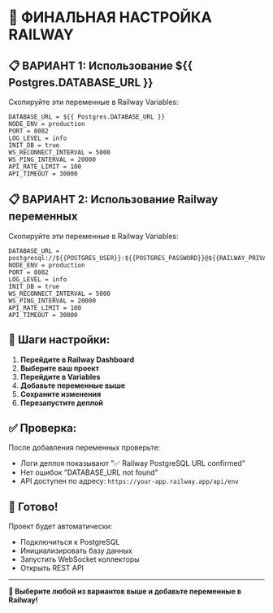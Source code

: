 # 🚀 ФИНАЛЬНАЯ НАСТРОЙКА RAILWAY

## 📋 **ВАРИАНТ 1: Использование ${{ Postgres.DATABASE_URL }}**

Скопируйте эти переменные в Railway Variables:

```
DATABASE_URL = ${{ Postgres.DATABASE_URL }}
NODE_ENV = production
PORT = 8082
LOG_LEVEL = info
INIT_DB = true
WS_RECONNECT_INTERVAL = 5000
WS_PING_INTERVAL = 20000
API_RATE_LIMIT = 100
API_TIMEOUT = 30000
```

## 📋 **ВАРИАНТ 2: Использование Railway переменных**

Скопируйте эти переменные в Railway Variables:

```
DATABASE_URL = postgresql://${{POSTGRES_USER}}:${{POSTGRES_PASSWORD}}@${{RAILWAY_PRIVATE_DOMAIN}}:5432/${{POSTGRES_DB}}
NODE_ENV = production
PORT = 8082
LOG_LEVEL = info
INIT_DB = true
WS_RECONNECT_INTERVAL = 5000
WS_PING_INTERVAL = 20000
API_RATE_LIMIT = 100
API_TIMEOUT = 30000
```

## 🔧 **Шаги настройки:**

1. **Перейдите в Railway Dashboard**
2. **Выберите ваш проект**
3. **Перейдите в Variables**
4. **Добавьте переменные выше**
5. **Сохраните изменения**
6. **Перезапустите деплой**

## ✅ **Проверка:**

После добавления переменных проверьте:

- Логи деплоя показывают "✅ Railway PostgreSQL URL confirmed"
- Нет ошибок "DATABASE_URL not found"
- API доступен по адресу: `https://your-app.railway.app/api/env`

## 🎯 **Готово!**

Проект будет автоматически:
- Подключиться к PostgreSQL
- Инициализировать базу данных
- Запустить WebSocket коллекторы
- Открыть REST API

---
**🚀 Выберите любой из вариантов выше и добавьте переменные в Railway!** 